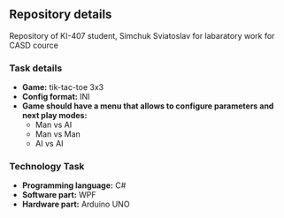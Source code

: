 ## Repository details ##
Repository of KI-407 student, Simchuk Sviatoslav for labaratory work for CASD cource
### Task details ###
- **Game:** tik-tac-toe 3x3
- **Config format:** INI
- **Game should have a menu that allows to configure parameters and next play modes:**
  - Man vs AI
  - Man vs Man
  - AI vs AI
### Technology Task ###
- **Programming language:** C#
- **Software part:** WPF
- **Hardware part:** Arduino UNO 

